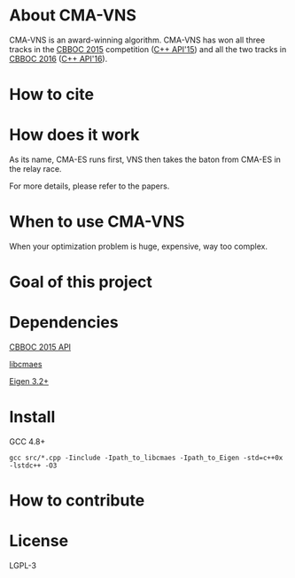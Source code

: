# About CMA-VNS

CMA-VNS is an award-winning algorithm. CMA-VNS has won all three tracks in the [CBBOC 2015](//web.mst.edu/~tauritzd/CBBOC/GECCO2015/) competition ([C++ API'15](//github.com/cbboc/cpp/tree/CBBOC-2015)) and all the two tracks in [CBBOC 2016](//web.mst.edu/~tauritzd/CBBOC/GECCO2016/) ([C++ API'16](//github.com/cbboc/cpp/tree/master)).

# How to cite

# How does it work

As its name, CMA-ES runs first, VNS then takes the baton from CMA-ES in the relay race.

For more details, please refer to the papers.

# When to use CMA-VNS

When your optimization problem is huge, expensive, way too complex.

# Goal of this project

# Dependencies

[CBBOC 2015 API](https://github.com/cbboc/cpp)

[libcmaes](https://github.com/beniz/libcmaes)

[Eigen 3.2+](http://eigen.tuxfamily.org)

# Install

GCC 4.8+ 

    gcc src/*.cpp -Iinclude -Ipath_to_libcmaes -Ipath_to_Eigen -std=c++0x -lstdc++ -O3

# How to contribute

# License

LGPL-3


 
